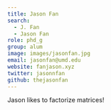 ```yaml
---
title: Jason Fan
search:
  - J. Fan
  - Jason Fan
role: phd_g
group: alum
image: images/jasonfan.jpg
email: jasonfan@umd.edu
website: fanjason.xyz
twitter: jasonnfan
github: thejasonfan
---
```


Jason likes to factorize matrices!
